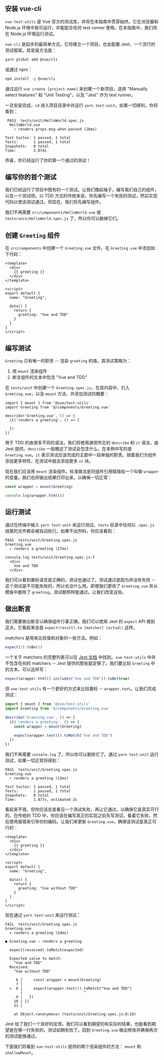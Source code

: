 ## 安装 vue-cli

`vue-test-utils` 是 Vue 官方的测试库，并将在本指南中贯穿始终。它在浏览器和 Node.js 环境中皆可运行，并能配合任何 test runner 使用。在本指南中，我们将在 Node.js 环境运行测试。

`vue-cli` 是起步的最简单方式。它将建立一个项目，也会配置 Jest，一个流行的测试框架。其安装方法是：

```sh
yarn global add @vue/cli
```

或通过 npm：

```sh
npm install -g @vue/cli
```

通过运行 `vue create [project-name]` 来创建一个新项目。选择 "Manually select features" 和 "Unit Testing"，以及 "Jest" 作为 test runner。

一旦安装完成，`cd` 进入项目目录中并运行 `yarn test:unit`。如果一切顺利，你将看到：

```
 PASS  tests/unit/HelloWorld.spec.js
  HelloWorld.vue
    ✓ renders props.msg when passed (26ms)

Test Suites: 1 passed, 1 total
Tests:       1 passed, 1 total
Snapshots:   0 total
Time:        2.074s
```

恭喜，你已经运行了你的第一个通过的测试！

## 编写你的首个测试

我们已经运行了项目中既有的一个测试。让我们撸起袖子，编写我们自己的组件，以及一个测试吧。以 TDD 方式的传统来说，你先编写一个失败的测试，然后实现代码以使该测试通过。但现在，我们将先编写组件。

我们不再需要 `src/components/HelloWorld.vue` 或 `tests/unit/HelloWorld.spec.js` 了，所以你可以删掉它们。

## 创建 `Greeting` 组件

在 `src/components` 中创建一个 `Greeting.vue` 文件。在 `Greeting.vue` 中添加如下代码：

```vue
<template>
  <div>
    {{ greeting }}
  </div>
</template>

<script>
export default {
  name: "Greeting",

  data() {
    return {
      greeting: "Vue and TDD"
    }
  }
}
</script>
```

## 编写测试

`Greeting` 只有唯一的职责 -- 渲染 `greeting` 的值。其测试策略为：

1. 用 `mount` 渲染组件
2. 断言组件的文本中包含 "Vue and TDD"

在 `tests/unit` 中创建一个 `Greeting.spec.js`。在其内容中，引入 `Greeting.vue`，以及 `mount` 方法，并添加测试的概要：

```
import { mount } from '@vue/test-utils'
import Greeting from '@/components/Greeting.vue'

describe('Greeting.vue', () => {
  it('renders a greeting', () => {

  })
})
```

用于 TDD 的由很多不同的语法，我们将使用通常所见的 `describe` 和 `it` 语法，由 Jest 提供。`describe` 一般概述了测试会包含什么，在本例中写的是 `Greeting.vue`。`it` 表示测试应该完成的主题中一段单独的职责。随着我们为组件添加更多特性，在测试中就会添加更多 `it` 块。

现在我们应该用 `mount` 渲染组件。标准做法是将组件引用赋值给一个叫做 `wrapper` 的变量。我们也将输出结果打印出来，以确保一切正常：

```js
const wrapper = mount(Greeting)

console.log(wrapper.html())
```

## 运行测试

通过在终端中输入 `yarn test:unit` 来运行测试。`tests` 目录中任何以 `.spec.js` 结尾的文件都会被自动执行。如果不出所料，你应该看到：

```
PASS  tests/unit/Greeting.spec.js
Greeting.vue
  ✓ renders a greeting (27ms)

console.log tests/unit/Greeting.spec.js:7
  <div>
    Vue and TDD
  </div>
```

我们可以看到置标语言是正确的，测试也通过了。测试通过是因为并没有失败 -- 这个测试是不可能失败的，所以也没什么用。即便我们更改了 `Greeting.vue` 并从模板中删除了 `greeting`，测试都照样能通过。让我们改变这些。

## 做出断言

我们需要做出断言以确保组件行事正确。我们可以使用 Jest 的 `expect` API 做到这点。它看起来会是 `expect(result).to [matcher] (actual)` 这样。 

_matchers_ 是用来比较值和对象的一些方法。例如：

```js
expect(1).toBe(1)
```

一个关于 matchers 的完整列表可以在 [Jest 文档](http://jestjs.io/docs/en/expect) 中找到。`vue-test-utils` 中并不包含任何的 matchers -- Jest 提供的那些就足够了。我们要比较 `Greeting` 中的文本。可以这样写：

```js
expect(wrapper.html().includes("Vue and TDD")).toBe(true)
```

但 `vue-test-utils` 有一个更好的方式来比较置标 -- `wrapper.text`。让我们完成测试：

```js
import { mount } from '@vue/test-utils'
import Greeting from '@/components/Greeting.vue'

describe('Greeting.vue', () => {
  it('renders a greeting', () => {
    const wrapper = mount(Greeting)

    expect(wrapper.text()).toMatch("Vue and TDD")
  })
})
```

我们不再需要 `console.log` 了，所以你可以删除它了。通过 `yarn test:unit` 运行测试，如果一切正常将得到：

```
PASS  tests/unit/Greeting.spec.js
Greeting.vue
  ✓ renders a greeting (15ms)

Test Suites: 1 passed, 1 total
Tests:       1 passed, 1 total
Snapshots:   0 total
Time:        1.477s, estimated 2s
```

看起来不错，但你应该总是看见一个测试失败，再让它通过，以确保它是真实可行的。在传统的 TDD 中，你应该在编写真正的实现之前先写测试，看着它失败，然后使用报错来引导你的编码。让我们来更新 `Greeting.vue`，确保该测试是真正可行的：

```vue
<template>
  <div>
    {{ greeting }}
  </div>
</template>

<script>
export default {
  name: "Greeting",

  data() {
    return {
      greeting: "Vue without TDD"
    }
  }
}
</script>
```

现在通过 `yarn test:unit` 来运行测试：

```
FAIL  tests/unit/Greeting.spec.js
Greeting.vue
  ✕ renders a greeting (24ms)

● Greeting.vue › renders a greeting

  expect(received).toMatch(expected)

  Expected value to match:
    "Vue and TDD"
  Received:
    "Vue without TDD"

     6 |     const wrapper = mount(Greeting)
     7 |
  >  8 |     expect(wrapper.text()).toMatch("Vue and TDD")
       |                            ^
     9 |   })
    10 | })
    11 |

    at Object.<anonymous> (tests/unit/Greeting.spec.js:8:28)
```

Jest 给了我们一个良好的反馈。我们可以看到期望的和实际的结果，也能看到期望是在哪一行失败的。测试如期失败了。回到 `Greeting.vue` 做出修改并确保再次的测试能够通过。

下面我们将看到 `vue-test-utils` 提供的两个渲染组件的方法： `mount` 和 `shallowMount`。
